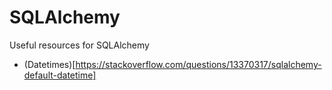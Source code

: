 # SQLAlchemy

Useful resources for SQLAlchemy

- (Datetimes)[https://stackoverflow.com/questions/13370317/sqlalchemy-default-datetime]